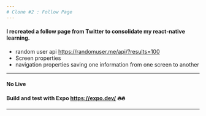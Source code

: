 ```yaml
---
# Clone #2 : Follow Page
---
```


#### I recreated a follow page from Twitter to consolidate my react-native learning.

- random user api https://randomuser.me/api/?results=100
- Screen properties
- navigation properties saving one information from one screen to another

---

#### No Live

#### Build and test with Expo https://expo.dev/ :fire::fire:

---
